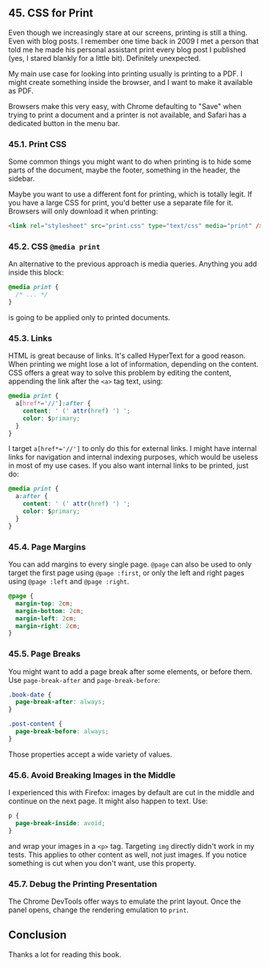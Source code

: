 ## 45. CSS for Print

Even though we increasingly stare at our screens, printing is still a thing. Even with blog posts. I remember one time back in 2009 I met a person that told me he made his personal assistant print every blog post I published (yes, I stared blankly for a little bit). Definitely unexpected.

My main use case for looking into printing usually is printing to a PDF. I might create something inside the browser, and I want to make it available as PDF.

Browsers make this very easy, with Chrome defaulting to "Save" when trying to print a document and a printer is not available, and Safari has a dedicated button in the menu bar.

### 45.1. Print CSS

Some common things you might want to do when printing is to hide some parts of the document, maybe the footer, something in the header, the sidebar.

Maybe you want to use a different font for printing, which is totally legit. If you have a large CSS for print, you'd better use a separate file for it. Browsers will only download it when printing:

```html
<link rel="stylesheet" src="print.css" type="text/css" media="print" />
```

### 45.2. CSS `@media print`

An alternative to the previous approach is media queries. Anything you add inside this block:

```css
@media print {
  /* ... */
}
```

is going to be applied only to printed documents.

### 45.3. Links

HTML is great because of links. It's called HyperText for a good reason. When printing we might lose a lot of information, depending on the content. CSS offers a great way to solve this problem by editing the content, appending the link after the `<a>` tag text, using:

```css
@media print {
  a[href*='//']:after {
    content: ' (' attr(href) ') ';
    color: $primary;
  }
}
```

I target `a[href*='//']` to only do this for external links. I might have internal links for navigation and internal indexing purposes, which would be useless in most of my use cases. If you also want internal links to be printed, just do:

```css
@media print {
  a:after {
    content: ' (' attr(href) ') ';
    color: $primary;
  }
}
```

### 45.4. Page Margins

You can add margins to every single page. `@page` can also be used to only target the first page using `@page :first`, or only the left and right pages using `@page :left` and `@page :right`.

```css
@page {
  margin-top: 2cm;
  margin-bottom: 2cm;
  margin-left: 2cm;
  margin-right: 2cm;
}
```

### 45.5. Page Breaks

You might want to add a page break after some elements, or before them. Use `page-break-after` and `page-break-before`:

```css
.book-date {
  page-break-after: always;
}

.post-content {
  page-break-before: always;
}
```

Those properties accept a wide variety of values.

### 45.6. Avoid Breaking Images in the Middle

I experienced this with Firefox: images by default are cut in the middle and continue on the next page. It might also happen to text. Use:

```css
p {
  page-break-inside: avoid;
}
```

and wrap your images in a `<p>` tag. Targeting `img` directly didn't work in my tests. This applies to other content as well, not just images. If you notice something is cut when you don't want, use this property.

### 45.7. Debug the Printing Presentation

The Chrome DevTools offer ways to emulate the print layout. Once the panel opens, change the rendering emulation to `print`.

## Conclusion

Thanks a lot for reading this book.
